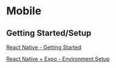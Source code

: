 # Mobile

## Getting Started/Setup

[React Native - Getting Started](https://reactnative.dev/docs/getting-started)

[React Native + Expo - Environment Setup](https://reactnative.dev/docs/environment-setup)
